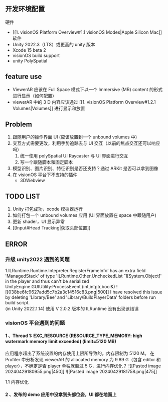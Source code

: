 ## 开发环境配置
硬件
- [[1. visionOS Platform Overview#1.1 vision​OS Modes|Apple Silicon Mac]]
软件
- Unity 2022.3（LTS）或更高的 unity 版本
- Xcode 15 beta 2
- visionOS build support
- unity PolySpatial

## feature use
- ViewerAR 应该在 Full Space 模式下以一个 Immersive (MR) content 的形式进行显示（如何配置）
- viewerAR 中的 3 D 内容应该通过  [[1. visionOS Platform Overview#1.2.1 Volumes|Volumes]] 进行显示和放置

## Problem
1. 跟随用户的操作界面 UI (应该放置到一个 unbound volumes 中)
2. 交互方式需要更改，利用手势追踪去与 UI 交互（以前的焦点交互还可以响应吗）
	1. 统一使用 polySpatial UI Raycaster 与 UI 界面进行交互
	2. 写一个跟随脚本和固定脚本
3. 模型识别、图片识别、特征识别是否还支持？通过 ARKit 是否可以拿到图像
4. 在 visionOS 平台下不支持的插件
	- 3DWebview
## TODO LIST
1. Unity 打包成功，xcode 模拟器运行
2. 如何打包一个 unbound volumes 应用 (UI 界面放置在 space 中跟随用户)
3. 更新 shader，UI 显示异常
4.  [[Input#Head Tracking|获取头部位置]]


## ERROR
### 升级 unity2022 遇到的问题
1.ILRuntime.Runtime.Intepreter.RegisterFrameInfo' has an extra field 'ManagedStack' of type 'ILRuntime.Other.UncheckedList `1[System.Object]' in the player and thus can't be serialized  UnityEngine.GUIUtility:ProcessEvent (int,intptr,bool&)
![[038be6fc9627add5c7b2a3c14516c83.png|500]]
I have resolved this issue by deleting 'Library/Bee' and 'Library/BuildPlayerData' folders before run build script.  
(in Unity 2022.1.14)
使用 V 2.0.2 版本的 ILRuntime 没有出现该错误
### visionOS 平台遇到的问题
#### 1 、Thread 1: EXC_RESOURCE (RESOURCE_TYPE_MEMORY: high watermark memory limit exceeded) (limit=5120 MB)
应用程序超出了系统设置的内存使用上限所导致的。内存限制为 5120 M。
在 Profiler 中分析发现 viewerAR 的 allocated memory 为 9.89 G（包含 editor 和 player），不确定是否 player 单独就超过 5 G，进行内存优化？
![[Pasted image 20240429180955.png|450]] ![[Pasted image 20240429181758.png|475]]

1.1 内存优化
#### 2 、发布的 demo 应用中没拿到头部位姿，UI 都在地面上
